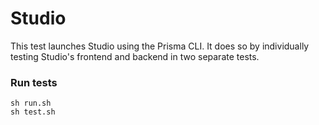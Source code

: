 # Studio

This test launches Studio using the Prisma CLI. It does so by individually testing Studio's frontend and backend in two separate tests.

### Run tests

```shell script
sh run.sh
sh test.sh
```
